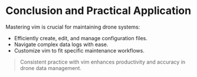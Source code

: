 
# Conclusion and Practical Application

Mastering vim is crucial for maintaining drone systems:

- Efficiently create, edit, and manage configuration files.
- Navigate complex data logs with ease.
- Customize vim to fit specific maintenance workflows.

> Consistent practice with vim enhances productivity and accuracy in drone data management.

